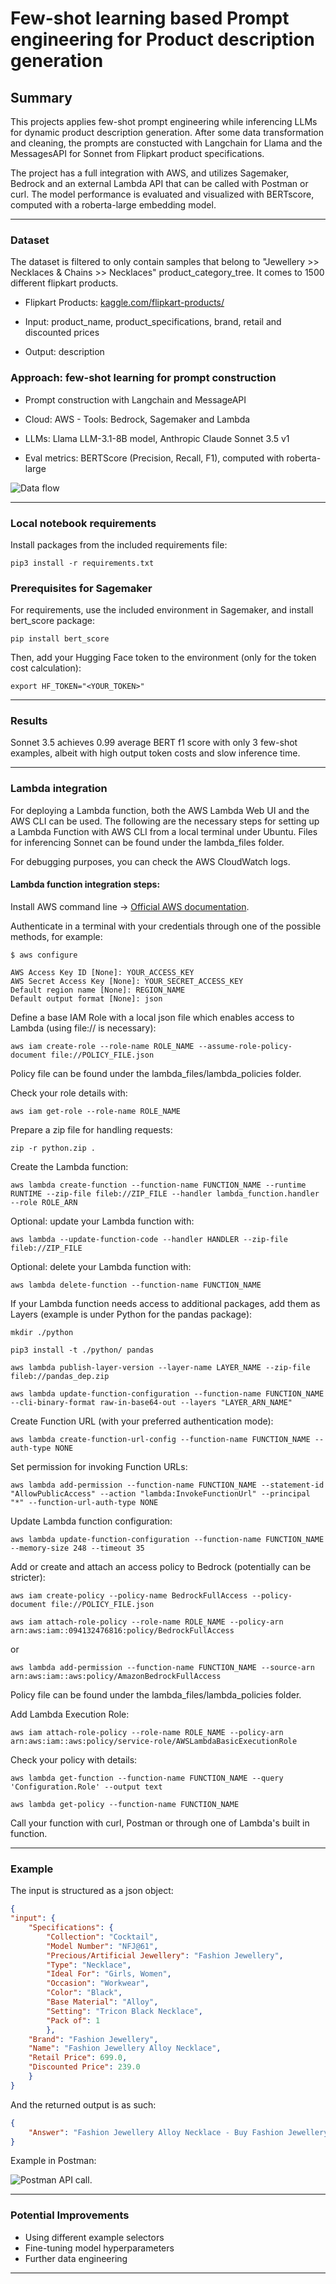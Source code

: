 # Few-shot learning based Prompt engineering for Product description generation

## Summary

This projects applies few-shot prompt engineering while inferencing LLMs for dynamic product description generation. After some data transformation and cleaning, the prompts are constucted with Langchain for Llama and the MessagesAPI for Sonnet from Flipkart product specifications. 

The project has a full integration with AWS, and utilizes Sagemaker, Bedrock and an external Lambda API that can be called with Postman or curl. The model performance is evaluated and visualized with BERTscore, computed with a roberta-large embedding model.

---

### Dataset

The dataset is filtered to only contain samples that belong to "Jewellery >> Necklaces & Chains >> Necklaces" product_category_tree. It comes to 1500 different flipkart products.

- Flipkart Products: [kaggle.com/flipkart-products/](https://www.kaggle.com/datasets/PromptCloudHQ/flipkart-products/data/)

- Input: product_name, product_specifications, brand, retail and discounted prices

- Output: description



### Approach: few-shot learning for prompt construction

- Prompt construction with Langchain and MessageAPI

- Cloud: AWS - Tools: Bedrock, Sagemaker and Lambda

- LLMs: Llama LLM-3.1-8B model, Anthropic Claude Sonnet 3.5 v1

- Eval metrics: BERTScore (Precision, Recall, F1), computed with roberta-large

![Data flow](resources/flow.png)

---

### Local notebook requirements

Install packages from the included requirements file:

    pip3 install -r requirements.txt


### Prerequisites for Sagemaker

For requirements, use the included environment in Sagemaker, and install bert_score package:

    pip install bert_score

Then, add your Hugging Face token to the environment (only for the token cost calculation):

    export HF_TOKEN="<YOUR_TOKEN>"

---

### Results

Sonnet 3.5 achieves 0.99 average BERT f1 score with only 3 few-shot examples, albeit with high output token costs and slow inference time.

---

### Lambda integration

For deploying a Lambda function, both the AWS Lambda Web UI and the AWS CLI can be used. The following are the necessary steps for setting up a Lambda Function with AWS CLI from a local terminal under Ubuntu. Files for inferencing Sonnet can be found under the lambda_files folder.

For debugging purposes, you can check the AWS CloudWatch logs.

#### Lambda function integration steps:

Install AWS command line -> [Official AWS documentation](https://docs.aws.amazon.com/cli/latest/userguide/getting-started-install.html).

Authenticate in a terminal with your credentials through one of the possible methods, for example:

    $ aws configure

    AWS Access Key ID [None]: YOUR_ACCESS_KEY
    AWS Secret Access Key [None]: YOUR_SECRET_ACCESS_KEY
    Default region name [None]: REGION_NAME
    Default output format [None]: json

Define a base IAM Role with a local json file which enables access to Lambda (using file:// is necessary):

    aws iam create-role --role-name ROLE_NAME --assume-role-policy-document file://POLICY_FILE.json

Policy file can be found under the lambda_files/lambda_policies folder.

Check your role details with:

    aws iam get-role --role-name ROLE_NAME

Prepare a zip file for handling requests:

    zip -r python.zip .

Create the Lambda function:

    aws lambda create-function --function-name FUNCTION_NAME --runtime RUNTIME --zip-file fileb://ZIP_FILE --handler lambda_function.handler --role ROLE_ARN

Optional: update your Lambda function with:

    aws lambda --update-function-code --handler HANDLER --zip-file fileb://ZIP_FILE

Optional: delete your Lambda function with:

    aws lambda delete-function --function-name FUNCTION_NAME

If your Lambda function needs access to additional packages, add them as Layers (example is under Python for the pandas package):

    mkdir ./python

    pip3 install -t ./python/ pandas

    aws lambda publish-layer-version --layer-name LAYER_NAME --zip-file fileb://pandas_dep.zip

    aws lambda update-function-configuration --function-name FUNCTION_NAME --cli-binary-format raw-in-base64-out --layers "LAYER_ARN_NAME"

Create Function URL (with your preferred authentication mode):

    aws lambda create-function-url-config --function-name FUNCTION_NAME --auth-type NONE 

Set permission for invoking Function URLs:

    aws lambda add-permission --function-name FUNCTION_NAME --statement-id "AllowPublicAccess" --action "lambda:InvokeFunctionUrl" --principal "*" --function-url-auth-type NONE

Update Lambda function configuration:

    aws lambda update-function-configuration --function-name FUNCTION_NAME --memory-size 248 --timeout 35

Add or create and attach an access policy to Bedrock (potentially can be stricter):

    aws iam create-policy --policy-name BedrockFullAccess --policy-document file://POLICY_FILE.json

    aws iam attach-role-policy --role-name ROLE_NAME --policy-arn arn:aws:iam::094132476816:policy/BedrockFullAccess

or

    aws lambda add-permission --function-name FUNCTION_NAME --source-arn arn:aws:iam::aws:policy/AmazonBedrockFullAccess

Policy file can be found under the lambda_files/lambda_policies folder.

Add Lambda Execution Role:

    aws iam attach-role-policy --role-name ROLE_NAME --policy-arn arn:aws:iam::aws:policy/service-role/AWSLambdaBasicExecutionRole

Check your policy with details:

    aws lambda get-function --function-name FUNCTION_NAME --query 'Configuration.Role' --output text

    aws lambda get-policy --function-name FUNCTION_NAME

Call your function with curl, Postman or through one of Lambda's built in function.

---

### Example

The input is structured as a json object:

```json
{
"input": {
    "Specifications": {
        "Collection": "Cocktail", 
        "Model Number": "NFJ@61", 
        "Precious/Artificial Jewellery": "Fashion Jewellery", 
        "Type": "Necklace", 
        "Ideal For": "Girls, Women", 
        "Occasion": "Workwear", 
        "Color": "Black", 
        "Base Material": "Alloy", 
        "Setting": "Tricon Black Necklace", 
        "Pack of": 1 
        }, 
    "Brand": "Fashion Jewellery", 
    "Name": "Fashion Jewellery Alloy Necklace", 
    "Retail Price": 699.0, 
    "Discounted Price": 239.0
    }
}
```

And the returned output is as such:

```json
{
    "Answer": "Fashion Jewellery Alloy Necklace - Buy Fashion Jewellery Alloy Necklace only for Rs. 239 from Flipkart.com. Only Genuine Products. 30 Day Replacement Guarantee. Free Shipping. Cash On Delivery!"
}
```

Example in Postman:

![Postman API call.](resources/postman_example.png)

---

### Potential Improvements

- Using different example selectors
- Fine-tuning model hyperparameters
- Further data engineering

---
